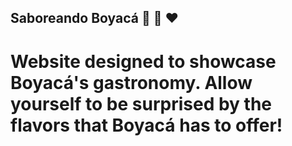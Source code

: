 ## Saboreando Boyacá 💚 🤍 ❤️
# Website designed to showcase Boyacá's gastronomy. Allow yourself to be surprised by the flavors that Boyacá has to offer!
